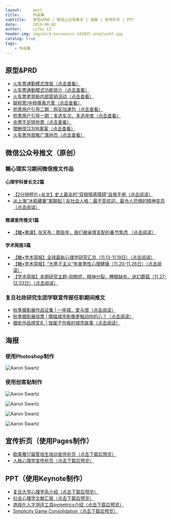 ```yaml
---
layout:     post
title:      作品集 
subtitle:   原型&PRD | 微信公众号推文 | 海报 | 宣传折页 | PPT
date:       2019-06-02
author:     Lifei LI
header-img: img/nick-karvounis-142025-unsplash2.jpg
catalog: true
tags:
    - 作品集
---
```


## 原型&PRD
- <a href="https://yjnqpj.axshare.com">火车票通勤模式改版（点击查看）</a>
- <a href="https://olcdp8.axshare.com">火车票通勤模式功能简介（点击查看）</a>
- <a href="https://60DWR2.axshare.com">火车票老带新内部营销活动（点击查看）</a>
- <a href="https://x1kzr7.axshare.com">联程票/中转换乘方案（点击查看）</a>
- <a href="https://QPYZ4M.axshare.com">抢票用户引导二期：购买加速包（点击查看）</a>
- <a href="https://XYTPUW.axshare.com">抢票用户引导一期：多选车次、多选座席（点击查看）</a>
- <a href="https://hruw5v.axshare.com">余票不足转抢票（点击查看）</a>
- <a href="https://jldvnt.axshare.com">增删改12306乘客（点击查看）</a>
- <a href="https://hv6eh5.axshare.com">火车票外部推广落地页（点击查看）</a>

## 微信公众号推文（原创）
### 糖心理实习期间微信推文作品
#### 心理学科普长文2篇
- <a href="https://mp.weixin.qq.com/s/FoLVVFRq0VHJaNDINiQm2w">【2分钟短片+长文】史上最全的“双相情感障碍”自救手册（点击阅读）</a>
- <a href="https://mp.weixin.qq.com/s/4xaUOq2k0Q5Cl2lcYD55YQ"> 从上海“冰柜藏妻”案聊起 | 反社会人格：最不受欢迎、最令人恐惧的精神变态（点击阅读）</a>
#### 微课宣传推文1篇
- <a href="https://mp.weixin.qq.com/s/WDBp-dzXcX9kb4SMhVoTbw"> 【糖•微课】张天布：那些年，我们被亲情支配的春节焦虑 （点击阅读）</a>
#### 学术简报3篇
- <a href="https://mp.weixin.qq.com/s/iAMbcuuqDZaFeYKrNu0nLw">【糖•学术简报】全球最新心理学研究汇总（11.13-11.19日）（点击阅读）</a>
- <a href="https://mp.weixin.qq.com/s/D7IQlQu3nlftJnXgtnlExA">【糖•学术简报】“大男子主义”有害男性心理健康（11.20-11.26日）（点击阅读）</a>
- <a href="https://mp.weixin.qq.com/s/fj37831nhI2ZFHRjFNJ0gQ">【学术简报】本期研究主题-抑郁症、精神分裂、睡眠缺失、迷幻蘑菇（11.27-12.03日）（点击阅读）</a>

### 复旦社政研究生团学联宣传部任职期间推文
- <a href="https://mp.weixin.qq.com/s/705OBmMK2rg4AjQRLNyllA">秋季摄影展作品征集 | 一座城，爱与恨（点击阅读）</a>
- <a href="https://mp.weixin.qq.com/s/FLdL-Iq6vgN5nhLQfzRJbw">秋季摄影展投票 | 哪幅城市影像更触动你的心？（点击阅读）</a>
- <a href="https://mp.weixin.qq.com/s/-nevbu8WOrFHkb14wSshrw">摄影作品颁奖礼 | 独属于你我的城市故事（点击阅读）</a>

## 海报
### 使用Photoshop制作
![Aaron Swartz](https://raw.githubusercontent.com/lifeili96/lifeili96.github.io/master/img/WechatIMG65.png)

### 使用创客贴制作
![Aaron Swartz](https://github.com/lifeili96/lifeili96.github.io/raw/master/img/poster.jpg)

![Aaron Swartz](https://raw.githubusercontent.com/lifeili96/lifeili96.github.io/master/img/city.png)

![Aaron Swartz](https://raw.githubusercontent.com/lifeili96/lifeili96.github.io/master/img/DIY.jpeg)

![Aaron Swartz](https://raw.githubusercontent.com/lifeili96/lifeili96.github.io/master/img/moon.png)

## 宣传折页（使用Pages制作）
- <a href="https://github.com/lifeili96/lifeili96.github.io/raw/master/pwa/Y2017%20MT%20%E5%AE%A3%E4%BC%A0%E6%8A%98%E9%A1%B5%201015%20Final%20Ver.pdf">欧莱雅17届管培生培训宣传折页（点击下载后预览）</a>
- <a href="https://github.com/lifeili96/lifeili96.github.io/raw/master/pwa/%E4%BA%BA%E6%A0%BC%E5%BF%83%E7%90%86%E5%AD%A6%E5%AE%A3%E4%BC%A0%E6%8A%98%E9%A1%B5.pdf">人格心理学宣传折页（点击下载后预览）</a>

## PPT（使用Keynote制作）
- <a href="https://github.com/lifeili96/lifeili96.github.io/raw/master/pwa/%E5%A4%8D%E6%97%A6%E5%A4%A7%E5%AD%A6%E5%BF%83%E7%90%86%E5%AD%A6%E7%B3%BB%E4%BB%8B%E7%BB%8D.pdf">复旦大学心理学系介绍（点击下载后预览）</a>
- <a href="https://github.com/lifeili96/lifeili96.github.io/raw/master/pwa/181120-%E7%A4%BE%E4%BC%9A%E5%BF%83%E7%90%86%E5%AD%A6%E6%96%87%E7%8C%AE%E6%B1%87%E6%8A%A5-%E6%9D%8E%E8%8E%89%E8%8F%B2.pdf">社会心理学文献汇报（点击下载后预览）</a>
- <a href="https://github.com/lifeili96/lifeili96.github.io/raw/master/pwa/181120-%E7%A4%BE%E4%BC%9A%E5%BF%83%E7%90%86%E5%AD%A6%E6%96%87%E7%8C%AE%E6%B1%87%E6%8A%A5-%E6%9D%8E%E8%8E%89%E8%8F%B2.pdf">游戏化人才测评工具pymetrics介绍（点击下载后预览）</a>
- <a href="https://github.com/lifeili96/lifeili96.github.io/raw/master/pwa/simplicity%20game%20consolidation%20-%20Lifei%20180627.pdf">Simplicity Game Consolidation（点击下载后预览）</a>
